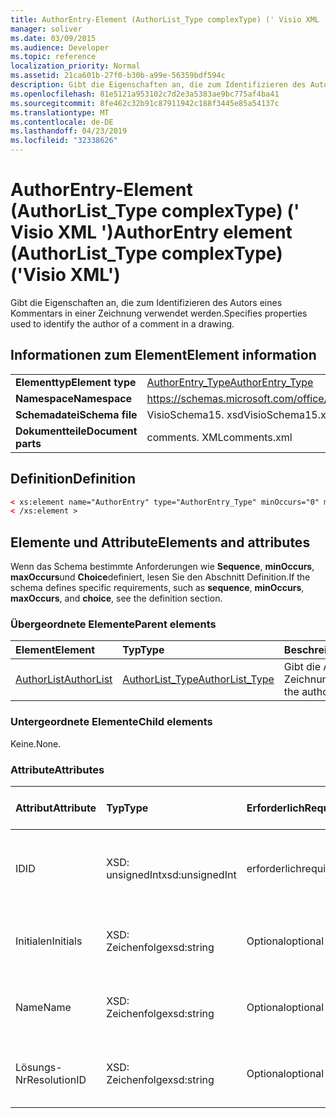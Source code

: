 ```yaml
---
title: AuthorEntry-Element (AuthorList_Type complexType) (' Visio XML ')
manager: soliver
ms.date: 03/09/2015
ms.audience: Developer
ms.topic: reference
localization_priority: Normal
ms.assetid: 21ca601b-27f0-b30b-a99e-56359bdf594c
description: Gibt die Eigenschaften an, die zum Identifizieren des Autors eines Kommentars in einer Zeichnung verwendet werden.
ms.openlocfilehash: 81e5121a953102c7d2e3a5383ae9bc775af4ba41
ms.sourcegitcommit: 8fe462c32b91c87911942c188f3445e85a54137c
ms.translationtype: MT
ms.contentlocale: de-DE
ms.lasthandoff: 04/23/2019
ms.locfileid: "32338626"
---
```

# <a name="authorentry-element-authorlisttype-complextype-visio-xml"></a><span data-ttu-id="d327d-103">AuthorEntry-Element (AuthorList_Type complexType) (' Visio XML ')</span><span class="sxs-lookup"><span data-stu-id="d327d-103">AuthorEntry element (AuthorList_Type complexType) ('Visio XML')</span></span>

<span data-ttu-id="d327d-104">Gibt die Eigenschaften an, die zum Identifizieren des Autors eines Kommentars in einer Zeichnung verwendet werden.</span><span class="sxs-lookup"><span data-stu-id="d327d-104">Specifies properties used to identify the author of a comment in a drawing.</span></span>
  
## <a name="element-information"></a><span data-ttu-id="d327d-105">Informationen zum Element</span><span class="sxs-lookup"><span data-stu-id="d327d-105">Element information</span></span>

|||
|:-----|:-----|
|<span data-ttu-id="d327d-106">**Elementtyp**</span><span class="sxs-lookup"><span data-stu-id="d327d-106">**Element type**</span></span> <br/> |[<span data-ttu-id="d327d-107">AuthorEntry_Type</span><span class="sxs-lookup"><span data-stu-id="d327d-107">AuthorEntry_Type</span></span>](authorentry_type-complextypevisio-xml.md) <br/> |
|<span data-ttu-id="d327d-108">**Namespace**</span><span class="sxs-lookup"><span data-stu-id="d327d-108">**Namespace**</span></span> <br/> |https://schemas.microsoft.com/office/visio/2012/main  <br/> |
|<span data-ttu-id="d327d-109">**Schemadatei**</span><span class="sxs-lookup"><span data-stu-id="d327d-109">**Schema file**</span></span> <br/> |<span data-ttu-id="d327d-110">VisioSchema15. xsd</span><span class="sxs-lookup"><span data-stu-id="d327d-110">VisioSchema15.xsd</span></span>  <br/> |
|<span data-ttu-id="d327d-111">**Dokumentteile**</span><span class="sxs-lookup"><span data-stu-id="d327d-111">**Document parts**</span></span> <br/> |<span data-ttu-id="d327d-112">comments. XML</span><span class="sxs-lookup"><span data-stu-id="d327d-112">comments.xml</span></span>  <br/> |
   
## <a name="definition"></a><span data-ttu-id="d327d-113">Definition</span><span class="sxs-lookup"><span data-stu-id="d327d-113">Definition</span></span>

```XML
< xs:element name="AuthorEntry" type="AuthorEntry_Type" minOccurs="0" maxOccurs="unbounded" >
< /xs:element >
```

## <a name="elements-and-attributes"></a><span data-ttu-id="d327d-114">Elemente und Attribute</span><span class="sxs-lookup"><span data-stu-id="d327d-114">Elements and attributes</span></span>

<span data-ttu-id="d327d-115">Wenn das Schema bestimmte Anforderungen wie **Sequence**, **minOccurs**, **maxOccurs**und **Choice**definiert, lesen Sie den Abschnitt Definition.</span><span class="sxs-lookup"><span data-stu-id="d327d-115">If the schema defines specific requirements, such as **sequence**, **minOccurs**, **maxOccurs**, and **choice**, see the definition section.</span></span> 
  
### <a name="parent-elements"></a><span data-ttu-id="d327d-116">Übergeordnete Elemente</span><span class="sxs-lookup"><span data-stu-id="d327d-116">Parent elements</span></span>

|<span data-ttu-id="d327d-117">**Element**</span><span class="sxs-lookup"><span data-stu-id="d327d-117">**Element**</span></span>|<span data-ttu-id="d327d-118">**Typ**</span><span class="sxs-lookup"><span data-stu-id="d327d-118">**Type**</span></span>|<span data-ttu-id="d327d-119">**Beschreibung**</span><span class="sxs-lookup"><span data-stu-id="d327d-119">**Description**</span></span>|
|:-----|:-----|:-----|
|[<span data-ttu-id="d327d-120">AuthorList</span><span class="sxs-lookup"><span data-stu-id="d327d-120">AuthorList</span></span>](authorlist-element-comments_type-complextypevisio-xml.md) <br/> |[<span data-ttu-id="d327d-121">AuthorList_Type</span><span class="sxs-lookup"><span data-stu-id="d327d-121">AuthorList_Type</span></span>](authorlist_type-complextypevisio-xml.md) <br/> |<span data-ttu-id="d327d-122">Gibt die Autoren in einer Zeichnung an.</span><span class="sxs-lookup"><span data-stu-id="d327d-122">Specifies the authors in a drawing.</span></span>  <br/> |
   
### <a name="child-elements"></a><span data-ttu-id="d327d-123">Untergeordnete Elemente</span><span class="sxs-lookup"><span data-stu-id="d327d-123">Child elements</span></span>

<span data-ttu-id="d327d-124">Keine.</span><span class="sxs-lookup"><span data-stu-id="d327d-124">None.</span></span>
  
### <a name="attributes"></a><span data-ttu-id="d327d-125">Attribute</span><span class="sxs-lookup"><span data-stu-id="d327d-125">Attributes</span></span>

|<span data-ttu-id="d327d-126">**Attribut**</span><span class="sxs-lookup"><span data-stu-id="d327d-126">**Attribute**</span></span>|<span data-ttu-id="d327d-127">**Typ**</span><span class="sxs-lookup"><span data-stu-id="d327d-127">**Type**</span></span>|<span data-ttu-id="d327d-128">**Erforderlich**</span><span class="sxs-lookup"><span data-stu-id="d327d-128">**Required**</span></span>|<span data-ttu-id="d327d-129">**Beschreibung**</span><span class="sxs-lookup"><span data-stu-id="d327d-129">**Description**</span></span>|<span data-ttu-id="d327d-130">**Mögliche Werte**</span><span class="sxs-lookup"><span data-stu-id="d327d-130">**Possible values**</span></span>|
|:-----|:-----|:-----|:-----|:-----|
|<span data-ttu-id="d327d-131">ID</span><span class="sxs-lookup"><span data-stu-id="d327d-131">ID</span></span>  <br/> |<span data-ttu-id="d327d-132">XSD: unsignedInt</span><span class="sxs-lookup"><span data-stu-id="d327d-132">xsd:unsignedInt</span></span>  <br/> |<span data-ttu-id="d327d-133">erforderlich</span><span class="sxs-lookup"><span data-stu-id="d327d-133">required</span></span>  <br/> |<span data-ttu-id="d327d-134">Ein 1-basierter Wert, der den Autor identifiziert.</span><span class="sxs-lookup"><span data-stu-id="d327d-134">A one-based value that identifies the author.</span></span>  <br/> |<span data-ttu-id="d327d-135">Werte des XSD: unsignedInt-Typs.</span><span class="sxs-lookup"><span data-stu-id="d327d-135">Values of the xsd:unsignedInt type.</span></span>  <br/> |
|<span data-ttu-id="d327d-136">Initialen</span><span class="sxs-lookup"><span data-stu-id="d327d-136">Initials</span></span>  <br/> |<span data-ttu-id="d327d-137">XSD: Zeichenfolge</span><span class="sxs-lookup"><span data-stu-id="d327d-137">xsd:string</span></span>  <br/> |<span data-ttu-id="d327d-138">Optional</span><span class="sxs-lookup"><span data-stu-id="d327d-138">optional</span></span>  <br/> |<span data-ttu-id="d327d-139">Die Initialen des Autors.</span><span class="sxs-lookup"><span data-stu-id="d327d-139">The initials of the author.</span></span>  <br/> |<span data-ttu-id="d327d-140">Werte des XSD: String-Typs.</span><span class="sxs-lookup"><span data-stu-id="d327d-140">Values of the xsd:string type.</span></span>  <br/> |
|<span data-ttu-id="d327d-141">Name</span><span class="sxs-lookup"><span data-stu-id="d327d-141">Name</span></span>  <br/> |<span data-ttu-id="d327d-142">XSD: Zeichenfolge</span><span class="sxs-lookup"><span data-stu-id="d327d-142">xsd:string</span></span>  <br/> |<span data-ttu-id="d327d-143">Optional</span><span class="sxs-lookup"><span data-stu-id="d327d-143">optional</span></span>  <br/> |<span data-ttu-id="d327d-144">Der Name des Autors.</span><span class="sxs-lookup"><span data-stu-id="d327d-144">The name of the author.</span></span>  <br/> |<span data-ttu-id="d327d-145">Werte des XSD: String-Typs.</span><span class="sxs-lookup"><span data-stu-id="d327d-145">Values of the xsd:string type.</span></span>  <br/> |
|<span data-ttu-id="d327d-146">Lösungs-Nr</span><span class="sxs-lookup"><span data-stu-id="d327d-146">ResolutionID</span></span>  <br/> |<span data-ttu-id="d327d-147">XSD: Zeichenfolge</span><span class="sxs-lookup"><span data-stu-id="d327d-147">xsd:string</span></span>  <br/> |<span data-ttu-id="d327d-148">Optional</span><span class="sxs-lookup"><span data-stu-id="d327d-148">optional</span></span>  <br/> |<span data-ttu-id="d327d-149">Ein eindeutiger Bezeichner für den Autor.</span><span class="sxs-lookup"><span data-stu-id="d327d-149">A unique identifier for the author.</span></span>  <br/> |<span data-ttu-id="d327d-150">Werte des XSD: String-Typs.</span><span class="sxs-lookup"><span data-stu-id="d327d-150">Values of the xsd:string type.</span></span>  <br/> |
   


